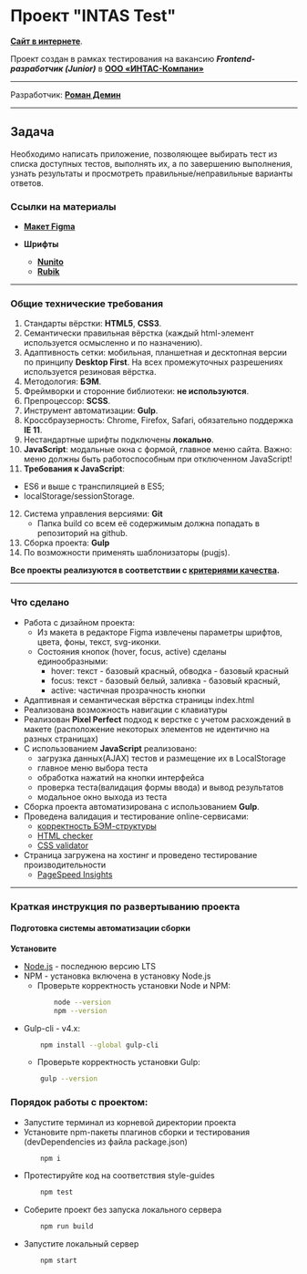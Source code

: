 # Проект "INTAS Test"

**[Сайт в интернете](https://demindesign.ru/intas/)**.

Проект создан в рамках тестирования на вакансию ***Frontend-разработчик (Junior)*** в **[ООО «ИНТАС-Компани»](http://intas-company.com/)**


* * *
Разработчик: **[Роман Демин](https://htmlacademy.ru/profile/id219593)**

*** 
## Задача
Необходимо написать приложение, позволяющее выбирать тест из списка доступных тестов, выполнять их, а по завершению выполнения, узнать результаты и просмотреть правильные/неправильные варианты ответов.

### Ссылки на материалы

- **[Макет Figma](https://www.figma.com/file/VEinFefloRRLrI9G50BUFQ/Intas-test?node-id=0%3A1)**

- **Шрифты**
  - **[Nunito](https://fonts.google.com/specimen/Nunito)**
  - **[Rubik](https://fonts.google.com/specimen/Rubik)**

* * *
### Общие технические требования

1. Стандарты вёрстки: **HTML5**, **CSS3**.
2. Семантически правильная вёрстка (каждый html-элемент используется осмысленно и по назначению).
3. Адаптивность сетки: мобильная, планшетная и десктопная версии по принципу **Desktop First**.
На всех промежуточных разрешениях используется резиновая вёрстка.
4. Методология: **БЭМ**.
5. Фреймворки и сторонние библиотеки: **не используются**.
6. Препроцессор: **SCSS**.
7. Инструмент автоматизации: **Gulp**.
8. Кроссбраузерность: Chrome, Firefox, Safari, обязательно поддержка **IE 11**.
9. Нестандартные шрифты подключены **локально**.
10. **JavaScript**: модальные окна с формой, главное меню сайта. Важно: меню должны быть работоспособным при отключенном JavaScript!
11. **Требования к JavaScript**:
  * ES6 и выше с транспиляцией в ES5;
  * localStorage/sessionStorage.
12. Система управления версиями: **Git**
    * Папка build со всем её содержимым должна попадать в репозиторий на github.
13. Сборка проекта: **Gulp**
14. По возможности применять шаблонизаторы (pugjs).

**Все проекты реализуются в соответствии с [критериями качества](https://www.notion.so/3-eec24ee0d0fd44a6b69562df857f15b1).**

* * *
### Что сделано

* Работа с дизайном проекта:
  * Из макета в редакторе Figma извлечены параметры шрифтов, цвета, фоны, текст, svg-иконки.
  * Состояния кнопок (hover, focus, active) сделаны единообразными:
    * hover: текст - базовый красный, обводка - базовый красный
    * focus: текст - базовый белый, заливка - базовый красный, 
    * active: частичная прозрачность кнопки
* Адаптивная и семантическая вёрстка страницы index.html
* Реализована возможность навигации с клавиатуры
* Реализован **Pixel Perfect** подход к верстке с учетом расхождений в макете (расположение некоторых элементов не идентично на разных страницах)
* C использованием **JavaScript** реализовано:
  - загрузка данных(AJAX) тестов и размещение их в LocalStorage
  - главное меню выбора теста
  - обработка нажатий на кнопки интерфейса
  - проверка теста(валидация формы ввода) и вывод результатов
  - модальное окно выхода из теста
* Сборка проекта автоматизирована с использованием **Gulp**.
* Проведена валидация и тестирование online-сервисами:
  * [корректность БЭМ-структуры](https://yoksel.github.io/html-tree/)
  * [HTML checker](https://validator.w3.org/nu/)
  * [CSS validator](https://jigsaw.w3.org/css-validator/validator.html.ru)
* Страница загружена на хостинг и проведено тестирование производительности
  * [PageSpeed Insights](https://developers.google.com/speed/pagespeed/insights/)
* * *
### Краткая инструкция по развертыванию проекта

#### Подготовка системы автоматизации сборки

**Установите**
  * [Node.js](https://nodejs.org/ru/) - последнюю версию LTS
  * NPM - установка включена в установку Node.js
    * Проверьте корректность установки Node и NPM:
        ```bash
            node --version
            npm --version
        ```
  * Gulp-cli - v4.x: 
    ```bash
        npm install --global gulp-cli
    ```
    * Проверьте корректность установки Gulp:
    ```bash
        gulp --version
    ```

### Порядок работы с проектом:
* Запустите терминал из корневой директории проекта
* Установите npm-пакеты плагинов сборки и тестирования (devDependencies из файла package.json) 
  ```bash
      npm i
  ```
* Протестируйте код на соответствия style-guides
  ```bash 
      npm test
  ```
* Соберите проект без запуска локального сервера
  ```bash
      npm run build
  ```
* Запустите локальный сервер
  ```bash
      npm start
  ```
